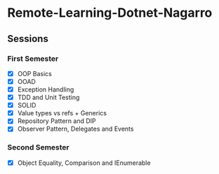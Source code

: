 # Remote-Learning-Dotnet-Nagarro

## Sessions

### First Semester
- [x] OOP Basics
- [x] OOAD
- [x] Exception Handling
- [x] TDD and Unit Testing
- [x] SOLID
- [x] Value types vs refs + Generics
- [x] Repository Pattern and DIP
- [x] Observer Pattern, Delegates and Events

### Second Semester
- [x] Object Equality, Comparison and IEnumerable
